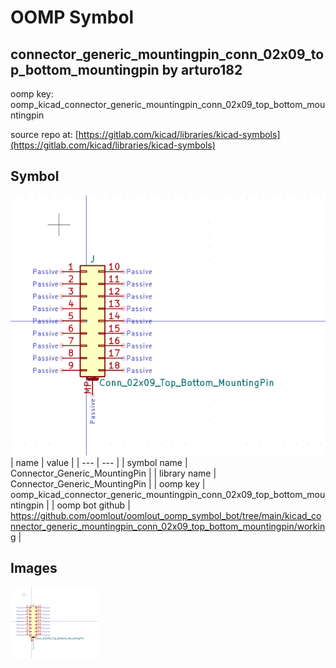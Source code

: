 # OOMP Symbol  
## connector_generic_mountingpin_conn_02x09_top_bottom_mountingpin  by arturo182  
  
oomp key: oomp_kicad_connector_generic_mountingpin_conn_02x09_top_bottom_mountingpin  
  
source repo at: [https://gitlab.com/kicad/libraries/kicad-symbols](https://gitlab.com/kicad/libraries/kicad-symbols)  
## Symbol  
  
[![working.png](working_600.png)](working.png)  
| name | value | 
| --- | --- | 
| symbol name | Connector_Generic_MountingPin | 
| library name | Connector_Generic_MountingPin | 
| oomp key | oomp_kicad_connector_generic_mountingpin_conn_02x09_top_bottom_mountingpin | 
| oomp bot github | https://github.com/oomlout/oomlout_oomp_symbol_bot/tree/main/kicad_connector_generic_mountingpin_conn_02x09_top_bottom_mountingpin/working | 
## Images  
  
[![working.png](working_140.png)](working.png)  
